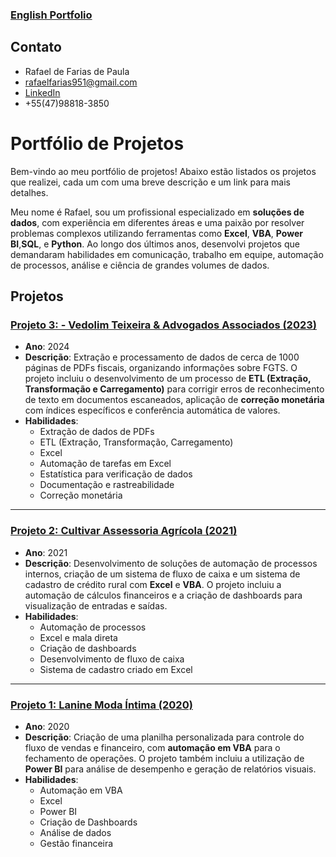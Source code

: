
### [English Portfolio]((https://github.com/Rafael-Paula/Portfolio/tree/main/English))


## Contato
- Rafael de Farias de Paula
- rafaelfarias951@gmail.com
- [LinkedIn](https://www.linkedin.com/in/rafael-de-farias-de-paula/)
- +55(47)98818-3850

# Portfólio de Projetos

Bem-vindo ao meu portfólio de projetos! Abaixo estão listados os projetos que realizei, cada um com uma breve descrição e um link para mais detalhes.

Meu nome é Rafael, sou um profissional especializado em **soluções de dados**, com experiência em diferentes áreas e uma paixão por resolver problemas complexos utilizando ferramentas como **Excel**, **VBA**, **Power BI**,**SQL**, e **Python**. Ao longo dos últimos anos, desenvolvi projetos que demandaram habilidades em comunicação, trabalho em equipe, automação de processos, análise e ciência de grandes volumes de dados.

## Projetos

### [Projeto 3: - Vedolim Teixeira & Advogados Associados (2023)](https://github.com/Rafael-Paula/Portfolio/tree/main/Projeto%203%20-%20FGTS)
- **Ano**: 2024
- **Descrição**: Extração e processamento de dados de cerca de 1000 páginas de PDFs fiscais, organizando informações sobre FGTS. O projeto incluiu o desenvolvimento de um processo de **ETL (Extração, Transformação e Carregamento)** para corrigir erros de reconhecimento de texto em documentos escaneados, aplicação de **correção monetária** com índices específicos e conferência automática de valores.
- **Habilidades**:
  - Extração de dados de PDFs
  - ETL (Extração, Transformação, Carregamento)
  - Excel
  - Automação de tarefas em Excel
  - Estatística para verificação de dados
  - Documentação e rastreabilidade
  - Correção monetária

---

### [Projeto 2: Cultivar Assessoria Agrícola (2021)](https://github.com/Rafael-Paula/Portfolio/tree/main/Projeto%202%20-%20Cultivar)
- **Ano**: 2021
- **Descrição**: Desenvolvimento de soluções de automação de processos internos, criação de um sistema de fluxo de caixa e um sistema de cadastro de crédito rural com **Excel** e **VBA**. O projeto incluiu a automação de cálculos financeiros e a criação de dashboards para visualização de entradas e saídas.
- **Habilidades**:
  - Automação de processos
  - Excel e mala direta
  - Criação de dashboards
  - Desenvolvimento de fluxo de caixa
  - Sistema de cadastro criado em Excel

---

### [Projeto 1: Lanine Moda Íntima (2020)](https://github.com/Rafael-Paula/Portfolio/tree/main/Projeto%201%20-%20Lanine)
- **Ano**: 2020
- **Descrição**: Criação de uma planilha personalizada para controle do fluxo de vendas e financeiro, com **automação em VBA** para o fechamento de operações. O projeto também incluiu a utilização de **Power BI** para análise de desempenho e geração de relatórios visuais.
- **Habilidades**:
  - Automação em VBA
  - Excel
  - Power BI
  - Criação de Dashboards
  - Análise de dados
  - Gestão financeira









